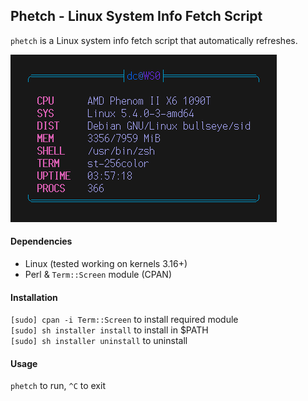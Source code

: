 ## Phetch - Linux System Info Fetch Script

`phetch` is a Linux system info fetch script that automatically refreshes.

![Screenshot](https://raw.githubusercontent.com/dcx86r/phetch/testing/example.png)

#### Dependencies

* Linux (tested working on kernels 3.16+)
* Perl & `Term::Screen` module (CPAN)

#### Installation

`[sudo] cpan -i Term::Screen` to install required module  
`[sudo] sh installer install` to install in $PATH  
`[sudo] sh installer uninstall` to uninstall

#### Usage

`phetch` to run, `^C` to exit
